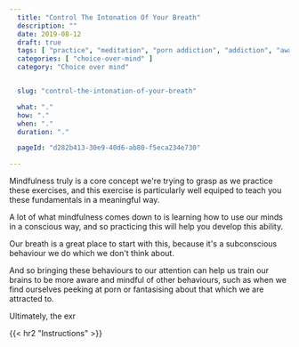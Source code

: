 ```yaml
---
  title: "Control The Intonation Of Your Breath"
  description: ""
  date: 2019-08-12
  draft: true
  tags: [ "practice", "meditation", "porn addiction", "addiction", "awareness", "awareness exercises", "perspective", "nofap", "neverfap", "neverfap deluxe" ]
  categories: [ "choice-over-mind" ]
  category: "Choice over mind"


  slug: "control-the-intonation-of-your-breath"

  what: "."
  how: "."
  when: "."
  duration: "."

  pageId: "d282b413-30e9-40d6-ab80-f5eca234e730"

---
```


<!-- {{< hr2 "Context" >}} -->

Mindfulness truly is a core concept we're trying to grasp as we practice these exercises, and this exercise is particularly well equiped to teach you these fundamentals in a meaningful way.

A lot of what mindfulness comes down to is learning how to use our minds in a conscious way, and so practicing this will help you develop this ability.

Our breath is a great place to start with this, because it's a subconscious behaviour we do which we don't think about.

And so bringing these behaviours to our attention can help us train our brains to be more aware and mindful of other behaviours, such as when we find ourselves peeking at porn or fantasising about that which we are attracted to.

Ultimately, the exr


{{< hr2 "Instructions" >}}


<!--
{{< hr2 "Additional Resources" >}}  -->

<!-- maybe link to other  -->

